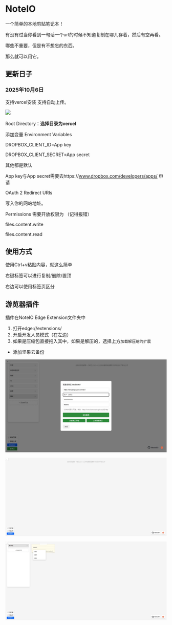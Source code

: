 # NoteIO

一个简单的本地剪贴笔记本！

有没有过当你看到一句话一个url的时候不知道复制在哪儿存着，然后有空再看。

哪些不重要，但是有不想忘的东西。

那么就可以用它。

## 更新日子
### 2025年10月6日
支持vercel安装 支持自动上传。
<p dir="auto"><a href="https://vercel.com/import/project?template=https://cnb.cool/IIIStudio/HTML/NoteIO/tree/main" rel="nofollow"><img src="https://camo.githubusercontent.com/20bea215d35a4e28f2c92ea5b657d006b087687486858a40de2922a4636301ab/68747470733a2f2f76657263656c2e636f6d2f627574746f6e" height="24" data-canonical-src="https://vercel.com/button" style="max-width: 100%; height: auto; max-height: 24px;"></a></p>

Root Directory：**选择目录为vercel**

添加变量 Environment Variables

DROPBOX_CLIENT_ID=App key

DROPBOX_CLIENT_SECRET=App secret

其他都是默认

App key与App secret需要去https://www.dropbox.com/developers/apps/ 申请

OAuth 2
Redirect URIs

写入你的网站地址。

Permissions 需要开放权限为 （记得报错）

files.content.write

files.content.read

## 使用方式

使用Ctrl+v粘贴内容，就这么简单

右键标签可以进行复制/删除/置顶

右边可以使用标签页区分

## 游览器插件

插件在NoteIO Edge Extension文件夹中

1. 打开edge://extensions/
2. 开启开发人员模式（在左边）
3. 如果是压缩包直接拖入其中，如果是解压的，选择上方`加载解压缩的扩展`

- 添加坚果云备份

![](./image/3.jpg)

![](./image/1.jpg)

![](./image/2.jpg)
